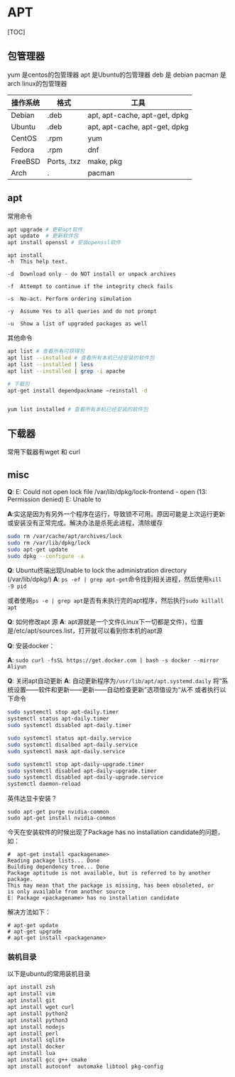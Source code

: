 # APT

[TOC]

## 包管理器

yum 是centos的包管理器
apt 是Ubuntu的包管理器
deb 是 debian
pacman  是arch linux的包管理器



|操作系统	|格式	|工具|
| ---- | ---- | ---- |
|Debian	|.deb	|apt, apt-cache, apt-get, dpkg |
|Ubuntu	|.deb	|apt, apt-cache, apt-get, dpkg |
|CentOS	|.rpm	|yum |
|Fedora	|.rpm	|dnf |
|FreeBSD|Ports, .txz|	make, pkg |
|Arch |   .|	pacman |

## apt
常用命令

``` bash
apt upgrade # 更新apt软件
apt update  # 更新软件包
apt install openssl # 安装openssl软件

```

```
apt install
-h  This help text.

-d  Download only - do NOT install or unpack archives

-f  Attempt to continue if the integrity check fails

-s  No-act. Perform ordering simulation

-y  Assume Yes to all queries and do not prompt

-u  Show a list of upgraded packages as well
```


其他命令

``` bash
apt list # 查看所有可获得包
apt list --installed # 查看所有本机已经安装的软件包
apt list --installed | less
apt list --installed | grep -i apache

# 下载包
apt-get install dependpackname –reinstall -d


yum list installed # 查看所有本机已经安装的软件包


```



## 下载器

常用下载器有wget 和 curl



## misc

**Q**: E: Could not open lock file /var/lib/dpkg/lock-frontend - open (13: Permission denied) E: Unable to 

**A**:实这是因为有另外一个程序在运行，导致锁不可用。原因可能是上次运行更新或安装没有正常完成。解决办法是杀死此进程，清除缓存

```bash
sudo rm /var/cache/apt/archives/lock
sudo rm /var/lib/dpkg/lock
sudo apt-get update
sudo dpkg --configure -a
```



**Q**: Ubuntu终端出现Unable to lock the administration directory (/var/lib/dpkg/)
**A**: ` ps -ef | grep apt-get `命令找到相关进程，然后使用`kill -9 pid`

或者使用`ps -e | grep apt`是否有未执行完的apt程序，然后执行`sudo killall apt`


**Q**: 如何修改apt 源
**A**: 
apt源就是一个文件(Linux下一切都是文件)，位置是/etc/apt/sources.list，打开就可以看到你本机的apt源


**Q**: 安装docker：

**A**: `sudo curl -fsSL https://get.docker.com | bash -s docker --mirror Aliyun`


**Q**: 关闭apt自动更新
**A**: 
自动更新程序为`/usr/lib/apt/apt.systemd.daily`
将“系统设置——软件和更新——更新——自动检查更新”选项值设为“从不
或者执行以下命令 
``` bash
sudo systemctl stop apt-daily.timer
systemctl status apt-daily.timer
sudo systemctl disabled apt-daily.timer

sudo systemctl status apt-daily.service
sudo systemctl disalbed apt-daily.service
sudo systemctl mask apt-daily.service

sudo systemctl stop apt-daily-upgrade.timer
sudo systemctl disabled apt-daily-upgrade.timer
sudo systemctl disabled apt-daily-upgrade.service
systemctl daemon-reload
```

英伟达显卡安装？
```
sudo apt-get purge nvidia-common
sudo apt-get install nvidia-common
```



今天在安装软件的时候出现了Package has no installation candidate的问题，如：

```
#  apt-get install <packagename>
Reading package lists... Done
Building dependency tree... Done
Package aptitude is not available, but is referred to by another package.
This may mean that the package is missing, has been obsoleted, or
is only available from another source
E: Package <packagename> has no installation candidate
```

解决方法如下：
```
# apt-get update
# apt-get upgrade
# apt-get install <packagename>
```



### 装机目录

以下是ubuntu的常用装机目录

``` bash
apt install zsh
apt install vim
apt install git
apt install wget curl
apt install python2
apt install python3
apt install nodejs
apt install perl
apt install sqlite
apt install docker
apt install lua
apt install gcc g++ cmake
apt install autoconf  automake libtool pkg-config
```
